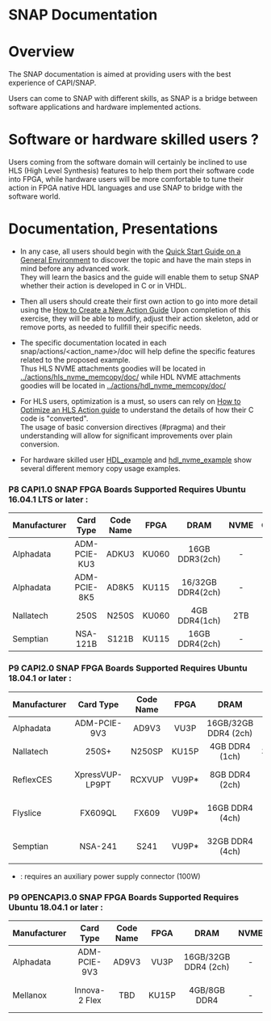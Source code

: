 # SNAP Documentation

# Overview
The SNAP documentation is aimed at providing users with the best experience of CAPI/SNAP.

Users can come to SNAP with different skills, as SNAP is a bridge between software applications and hardware implemented actions.

# Software or hardware skilled users ?

Users coming from the software domain will certainly be inclined to use HLS (High Level Synthesis) features to help them port their software code into FPGA, while hardware users will be more comfortable to tune their action in FPGA native HDL languages and use SNAP to bridge with the software world.

# Documentation, Presentations

* In any case, all users should begin with the [Quick Start Guide on a General Environment](./UG_CAPI_SNAP-QuickStart_on_a_General_Environment.pdf) to discover the topic and have the main steps in mind before any advanced work.  
They will learn the basics and the guide will enable them to setup SNAP whether their action is developed in C or in VHDL.

* Then all users should create their first own action to go into more detail using the [How to Create a New Action Guide](./AN_CAPI_SNAP-How_to_create_a_New_Action.pdf)
Upon completion of this exercise, they will be able to modify, adjust their action skeleton, add or remove ports, as needed to fullfill their specific needs.

* The specific documentation located in each snap/actions/<action_name>/doc will help define the specific features related to the proposed example.  
Thus HLS NVME attachments goodies will be located in [../actions/hls_nvme_memcopy/doc/](../actions/hls_nvme_memcopy/doc/)
while HDL NVME attachments goodies will be located in [../actions/hdl_nvme_memcopy/doc/](../actions/hdl_nvme_memcopy/doc/)

* For HLS users, optimization is a must, so users can rely on [How to Optimize an HLS Action guide](./AN_CAPI_SNAP-How_to_optimize_a_HLS_action.pdf) to understand the details of how their C code is "converted".  
The usage of basic conversion directives (#pragma) and their understanding will allow for significant improvements over plain conversion.

* For hardware skilled user [HDL_example](../actions/hdl_example/) and [hdl_nvme_example](../actions/hdl_nvme_example/) show several different memory copy usage examples.


### P8 CAPI1.0 SNAP FPGA Boards Supported Requires Ubuntu 16.04.1 LTS or later :

| Manufacturer|Card Type|Code Name|FPGA|DRAM             |NVME|QDR|Ethernet        |CAPI Interface|Board|CAPI support|SNAP support
|:------------|:-------:|:-------:|:--:|:---------------:|:--:|:-:|:---------------|:---:|:----------:|:-----------:|:-
|  Alphadata  |ADM-PCIE-KU3|ADKU3|KU060|16GB DDR3(2ch)   |-|-     |2x 40GbE/4x10GbE|PCIe Gen3 x8|LowProf|X|X|
|  Alphadata  |ADM-PCIE-8K5|AD8K5|KU115|16/32GB DDR4(2ch)|-|-     |2x 10GbE/16G FC |PCIe Gen3 x8|LowProf|X|X|
|  Nallatech  |250S	       |N250S|KU060|4GB DDR4(1ch)    |2TB |-  |-               |PCIe Gen3 x8|LowProf|X|X|
|  Semptian	  |NSA-121B	   |S121B|KU115|16GB DDR4(2ch)   |-|-|2x10GbE|PCIe Gen3 x8|LowProf|X|X|

### P9 CAPI2.0 SNAP FPGA Boards Supported Requires Ubuntu 18.04.1 or later :

| Manufacturer|Card Type|Code Name|FPGA|DRAM|NVME|QDR|Ethernet|CAPI Interface|Board|CAPI support|SNAP support
|:------------|:-------:|:-------:|:--:|:--:|:--:|:-:|:------:|:-------------|:---:|:----------:|:-----------
|  Alphadata	|ADM-PCIE-9V3|AD9V3|VU3P|16GB/32GB DDR4 (2ch)|-|-|2x (100GbE/4x25GbE)|PCIe Gen4 x8|LowProf|X|Oct-18
|  Nallatech	|250S+|N250SP|KU15P|4GB DDR4  (1ch)|3.8TB/6.4TB/25TB|-|-|PCIe Gen4 x8|LowProf|X|Sep-18
|  ReflexCES	|XpressVUP-LP9PT|RCXVUP|VU9P*|8GB DDR4 (2ch)|-|144Mb/575Mb|2x (100GbE/4x25GbE)|PCIe Gen3 x 16|LowProf|X|X
|  Flyslice	|FX609QL|FX609|VU9P*|16GB DDR4 (4ch)|-|-|-|PCIe Gen3 x 16|LowProf|X|X
|  Semptian	|NSA-241|S241|VU9P*|32GB DDR4 (4ch)|-|-|?|PCIe Gen3 x 16|FullHeight|TBD|TBD

* : requires an auxiliary power supply connector (100W)

### P9 OPENCAPI3.0 SNAP FPGA Boards Supported Requires Ubuntu 18.04.1 or later :

| Manufacturer|Card Type|Code Name|FPGA|DRAM|NVME|QDR|Ethernet|CAPI Interface|Board|CAPI support|SNAP support
|:------------|:-------:|:-------:|:--:|:--:|:--:|:-:|:------:|:-------------|:---:|:----------:|:-----------
|  Alphadata	|ADM-PCIE-9V3|AD9V3|VU3P|16GB/32GB DDR4 (2ch)|-|-|2x25GbE|1 OpenCAPILink (8x25Gb)|LowProf|Dec-18|Dec-18
|  Mellanox  |Innova-2 Flex	    |TBD|KU15P|4GB/8GB DDR4|-|-|2x25GbE|	1 OpenCAPILink (8x25Gb)	|LowProf|Dec-18|Dec-18
